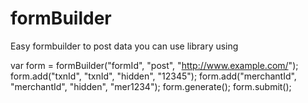 # formBuilder
Easy formbuilder to post data 
you can use library using

var form = formBuilder("formId", "post", "http://www.example.com/");
form.add("txnId", "txnId", "hidden", "12345");
form.add("merchantId", "merchantId", "hidden", "mer1234");
form.generate();
form.submit();

